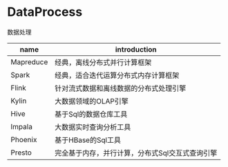 # DataProcess
数据处理


|name|introduction|
|-----|-----|
|Mapreduce|经典，离线分布式并行计算框架|
|Spark|经典，适合迭代运算分布式内存计算框架|
|Flink|针对流式数据和离线数据的分布式处理引擎|
|Kylin|大数据领域的OLAP引擎|
|Hive|基于Sql的数据仓库工具|
|Impala|大数据实时查询分析工具|
|Phoenix|基于HBase的Sql工具|
|Presto|完全基于内存，并行计算，分布式Sql交互式查询引擎|

